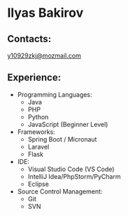 # Ilyas Bakirov
 ## Contacts:
 y10929zkj@mozmail.com
## Experience:

* Programming Languages:
  - Java
  - PHP
  - Python
  - JavaScript (Beginner Level)
* Frameworks:
  - Spring Boot / Micronaut
  - Laravel
  - Flask
* IDE:
  - Visual Studio Code (VS Code)
  - IntelliJ Idea/PhpStorm/PyCharm
  - Eclipse
* Source Control Management:
  - Git
  - SVN